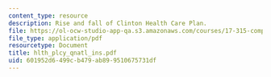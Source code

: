```yaml
---
content_type: resource
description: Rise and fall of Clinton Health Care Plan.
file: https://ol-ocw-studio-app-qa.s3.amazonaws.com/courses/17-315-comparative-health-policy-fall-2004/601952d6499cb479ab899510675731df_hlth_plcy_qnatl_ins.pdf
file_type: application/pdf
resourcetype: Document
title: hlth_plcy_qnatl_ins.pdf
uid: 601952d6-499c-b479-ab89-9510675731df
---
```


